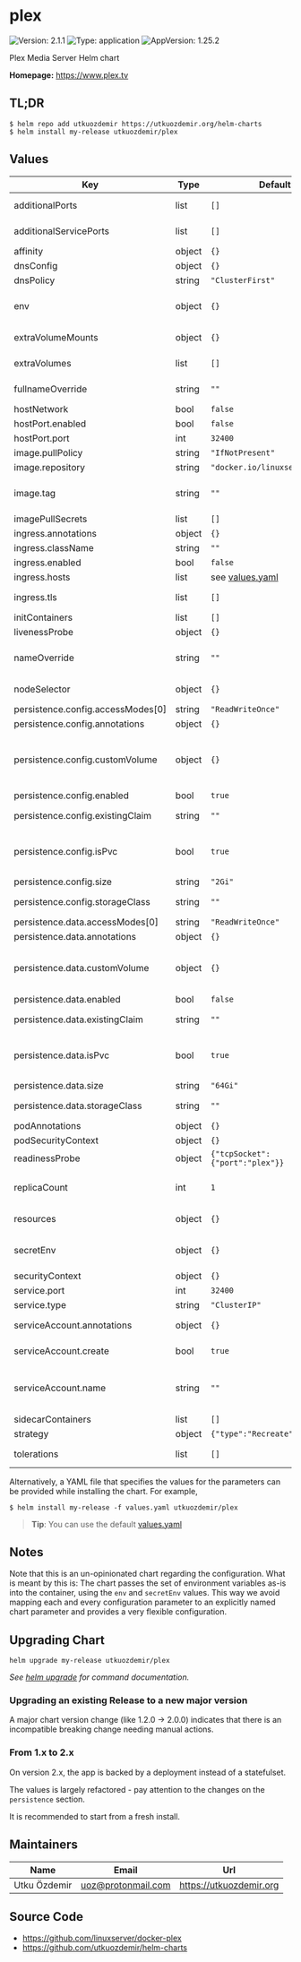 # plex

![Version: 2.1.1](https://img.shields.io/badge/Version-2.1.1-informational?style=flat-square) ![Type: application](https://img.shields.io/badge/Type-application-informational?style=flat-square) ![AppVersion: 1.25.2](https://img.shields.io/badge/AppVersion-1.25.2-informational?style=flat-square)

Plex Media Server Helm chart

**Homepage:** <https://www.plex.tv>

## TL;DR

```console
$ helm repo add utkuozdemir https://utkuozdemir.org/helm-charts
$ helm install my-release utkuozdemir/plex
```

## Values

| Key | Type | Default | Description |
|-----|------|---------|-------------|
| additionalPorts | list | `[]` | Additional port definitions for the pod |
| additionalServicePorts | list | `[]` | Additional port definitions for the service |
| affinity | object | `{}` | Affinity for the pod assignment |
| dnsConfig | object | `{}` | DNS configuration for the pod |
| dnsPolicy | string | `"ClusterFirst"` | DNS policy for the pod |
| env | object | `{}` | Non-sensitive environment variables to be set in the pods. See the [application docs](https://docs.linuxserver.io/images/docker-plex) |
| extraVolumeMounts | object | `{}` | Arbitrary extra volume mounts for the pod |
| extraVolumes | list | `[]` | Arbitrary extra volume definitions for the pod |
| fullnameOverride | string | `""` | String to fully override fullname template with a string |
| hostNetwork | bool | `false` | Use host network |
| hostPort.enabled | bool | `false` | Use host port for the application |
| hostPort.port | int | `32400` | Host port to bind to |
| image.pullPolicy | string | `"IfNotPresent"` | Image pull policy |
| image.repository | string | `"docker.io/linuxserver/plex"` | Image repository |
| image.tag | string | `""` | Image tag (if not specified, defaults to the chart's appVersion) |
| imagePullSecrets | list | `[]` | Image pull secrets |
| ingress.annotations | object | `{}` | Annotations for the ingress |
| ingress.className | string | `""` | Ingress class name |
| ingress.enabled | bool | `false` | Expose the app using an ingress |
| ingress.hosts | list | see [values.yaml](values.yaml) | Ingress hosts configuration |
| ingress.tls | list | `[]` | The TLS configuration for the Ingress |
| initContainers | list | `[]` | Init containers |
| livenessProbe | object | `{}` | Pod liveness probe |
| nameOverride | string | `""` | String to partially override fullname template with a string (will prepend the release name) |
| nodeSelector | object | `{}` | The node selector for the deployment |
| persistence.config.accessModes[0] | string | `"ReadWriteOnce"` |  |
| persistence.config.annotations | object | `{}` | Config: Annotations for the claim |
| persistence.config.customVolume | object | `{}` | Config: Alternative data volume definition (e.g. nfs, hostPath). Used when `persistence.config.isPvc` is `false` |
| persistence.config.enabled | bool | `true` | Config: Enable persistence |
| persistence.config.existingClaim | string | `""` | Config: Name of the existing claim to be used for config |
| persistence.config.isPvc | bool | `true` | Config: Persistence type is pvc. When `false`, data volume definition is read from `persistence.config.customVolume` |
| persistence.config.size | string | `"2Gi"` | Config: Size for the claim |
| persistence.config.storageClass | string | `""` | Config: Storage class for the volume |
| persistence.data.accessModes[0] | string | `"ReadWriteOnce"` |  |
| persistence.data.annotations | object | `{}` | Data: Annotations for the claim |
| persistence.data.customVolume | object | `{}` | Data: Alternative data volume definition (e.g. nfs, hostPath). Used when `persistence.data.isPvc` is `false` |
| persistence.data.enabled | bool | `false` | Data: Enable persistence |
| persistence.data.existingClaim | string | `""` | Data: Name of the existing claim to be used |
| persistence.data.isPvc | bool | `true` | Data: Persistence type is pvc. When `false`, data volume definition is read from `persistence.data.customVolume` |
| persistence.data.size | string | `"64Gi"` | Data: Size for the claim |
| persistence.data.storageClass | string | `""` | Data: Storage class for the data volume |
| podAnnotations | object | `{}` | Annotations for the pods |
| podSecurityContext | object | `{}` | Security context for the pods |
| readinessProbe | object | `{"tcpSocket":{"port":"plex"}}` | Pod readiness probe |
| replicaCount | int | `1` | Number of replicas to run. Chart is not designed to scale horizontally, use at your own risk |
| resources | object | `{}` | The resource requests and limits of the container |
| secretEnv | object | `{}` | Sensitive environment variables to be set in the pods. See the [application docs](https://docs.linuxserver.io/images/docker-plex) |
| securityContext | object | `{}` | Security context for the container |
| service.port | int | `32400` | Port for the service to use |
| service.type | string | `"ClusterIP"` | Type of the service |
| serviceAccount.annotations | object | `{}` | Annotations to add to the service account |
| serviceAccount.create | bool | `true` | Specifies whether a service account should be created |
| serviceAccount.name | string | `""` | The name of the service account to use. If not set and create is true, a name is generated using the fullname template |
| sidecarContainers | list | `[]` | Sidecar containers |
| strategy | object | `{"type":"Recreate"}` | Deployment strategy |
| tolerations | list | `[]` | Tolerations for the pod assignment |

Alternatively, a YAML file that specifies the values for the parameters
can be provided while installing the chart. For example,

```console
$ helm install my-release -f values.yaml utkuozdemir/plex
```

> **Tip**: You can use the default [values.yaml](values.yaml)

## Notes

Note that this is an un-opinionated chart regarding the configuration. What is meant by this is:
The chart passes the set of environment variables as-is into the container, using the `env` and `secretEnv` values.
This way we avoid mapping each and every configuration parameter to an explicitly
named chart parameter and provides a very flexible configuration.

## Upgrading Chart

```console
helm upgrade my-release utkuozdemir/plex
```

_See [helm upgrade](https://helm.sh/docs/helm/helm_upgrade/) for command documentation._

### Upgrading an existing Release to a new major version

A major chart version change (like 1.2.0 -> 2.0.0) indicates that
there is an incompatible breaking change needing manual actions.

### From 1.x to 2.x

On version 2.x, the app is backed by a deployment instead of a statefulset.

The values is largely refactored - pay attention to the changes on the `persistence` section.

It is recommended to start from a fresh install.

## Maintainers

| Name | Email | Url |
| ---- | ------ | --- |
| Utku Özdemir | uoz@protonmail.com | https://utkuozdemir.org |

## Source Code

* <https://github.com/linuxserver/docker-plex>
* <https://github.com/utkuozdemir/helm-charts>
